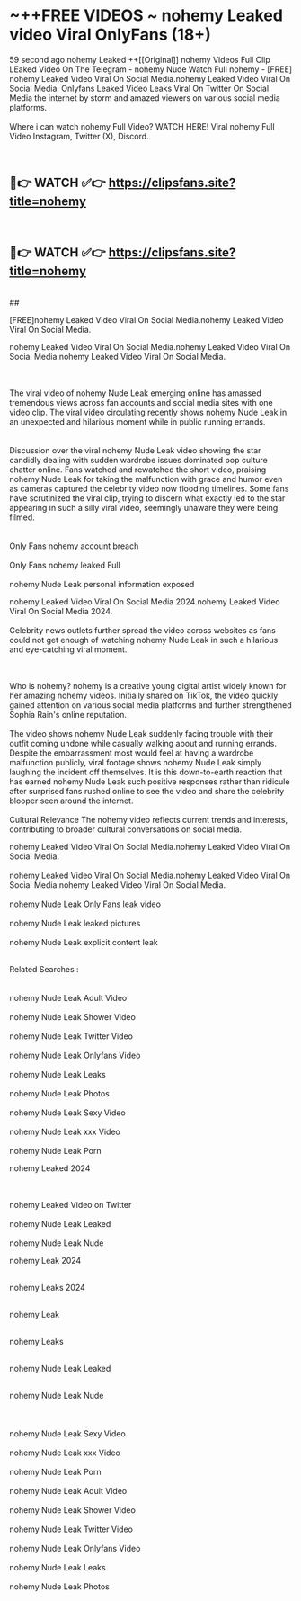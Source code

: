 # ~++FREE VIDEOS ~ nohemy Leaked video Viral OnlyFans (18+)<br>


59 second ago nohemy Leaked ++[[Original]] nohemy Videos Full Clip LEaked Video On The Telegram  - nohemy Nude  Watch Full nohemy - [FREE] nohemy Leaked Video Viral On Social Media.nohemy Leaked Video Viral On Social Media.   Onlyfans Leaked Video Leaks Viral On Twitter On Social Media the internet by storm and amazed viewers on various social media platforms. <br><br>
Where i can watch nohemy Full Video? WATCH HERE! Viral nohemy Full Video Instagram, Twitter (X), Discord. <br>


 <br>

##  🔴👉 WATCH ✅👉  <a href="https://clipsfans.site?title=nohemy&ref=git">https://clipsfans.site?title=nohemy</a> <br>
  <br>

##  🔴👉 WATCH ✅👉  <a href="https://clipsfans.site?title=nohemy&ref=git">https://clipsfans.site?title=nohemy</a> <br>
  <br>
  ##



[FREE]nohemy Leaked Video Viral On Social Media.nohemy Leaked Video Viral On Social Media. <br>

nohemy Leaked Video Viral On Social Media.nohemy Leaked Video Viral On Social Media.nohemy Leaked Video Viral On Social Media. <br>


  <br>

  <br>
The viral video of nohemy Nude Leak emerging online has amassed tremendous views across fan accounts and social media sites with one video clip. The viral video circulating recently shows nohemy Nude Leak in an unexpected and hilarious moment while in public running errands.<br>
<br>


<br>
Discussion over the viral nohemy Nude Leak video showing the star candidly dealing with sudden wardrobe issues dominated pop culture chatter online. Fans watched and rewatched the short video, praising nohemy Nude Leak for taking the malfunction with grace and humor even as cameras captured the celebrity video now flooding timelines. Some fans have scrutinized the viral clip, trying to discern what exactly led to the star appearing in such a silly viral video, seemingly unaware they were being filmed.<br>
<br>
<br> 
Only Fans nohemy account breach<br>
<br>
Only Fans nohemy leaked Full <br>
<br>
nohemy Nude Leak personal information exposed<br>

nohemy Leaked Video Viral On Social Media 2024.nohemy Leaked Video Viral On Social Media 2024. <br>
<br>
Celebrity news outlets further spread the video across websites as fans could not get enough of watching nohemy Nude Leak in such a hilarious and eye-catching viral moment.<br>
<br>

<br>
Who is nohemy? nohemy is a creative young digital artist widely known for her amazing nohemy videos. Initially shared on TikTok, the video quickly gained attention on various social media platforms and further strengthened Sophia Rain's online reputation.<br>
<br>
The video shows nohemy Nude Leak suddenly facing trouble with their outfit coming undone while casually walking about and running errands. Despite the embarrassment most would feel at having a wardrobe malfunction publicly, viral footage shows nohemy Nude Leak simply laughing the incident off themselves. It is this down-to-earth reaction that has earned nohemy Nude Leak such positive responses rather than ridicule after surprised fans rushed online to see the video and share the celebrity blooper seen around the internet.<br>
<br>
Cultural Relevance The nohemy video reflects current trends and interests, contributing to broader cultural conversations on social media.<br>

nohemy Leaked Video Viral On Social Media.nohemy Leaked Video Viral On Social Media.<br>
<br>
nohemy Leaked Video Viral On Social Media.nohemy Leaked Video Viral On Social Media.nohemy Leaked Video Viral On Social Media.<br>
<br>
nohemy Nude Leak Only Fans leak video<br>
<br>
nohemy Nude Leak leaked pictures<br>
<br>
nohemy Nude Leak explicit content leak<br>


<br>
Related Searches :<br>
<br>

<br>
nohemy Nude Leak Adult Video<br>
<br>
nohemy Nude Leak Shower Video<br>
<br>
nohemy Nude Leak Twitter Video<br>
<br>
nohemy Nude Leak Onlyfans Video<br>
<br>
nohemy Nude Leak Leaks<br>
<br>
nohemy Nude Leak Photos<br>

<br>
nohemy Nude Leak Sexy Video<br>
<br>
nohemy Nude Leak xxx Video<br>
<br>
nohemy Nude Leak Porn<br>

nohemy  Leaked 2024 <br> <br>
<br>

nohemy Leaked Video on Twitter <br>
<br>
nohemy Nude Leak Leaked<br>
<br>
nohemy Nude Leak Nude<br>


nohemy  Leak 2024 <br> <br>



nohemy  Leaks 2024 <br> <br>



 
nohemy  Leak<br> <br>



nohemy  Leaks<br> <br>


nohemy Nude Leak Leaked<br> <br>

nohemy Nude Leak Nude<br> <br>
<br> <br>
nohemy Nude Leak Sexy Video
<br> <br>
nohemy Nude Leak xxx Video
<br> <br>
nohemy Nude Leak Porn
<br> <br>
nohemy Nude Leak Adult Video
<br> <br>
nohemy Nude Leak Shower Video
<br> <br>
nohemy Nude Leak Twitter Video
<br> <br>
nohemy Nude Leak Onlyfans Video
<br> <br>
nohemy Nude Leak Leaks
<br> <br>
nohemy Nude Leak Photos






</p>




 



</p>










